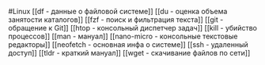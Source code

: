 #Linux 
[[df - данные о файловой системе]]
[[du - оценка объема занятости каталогов]]
[[fzf - поиск и фильтрация текста]]
[[git - обращение к Git]]
[[htop - консольный диспетчер задач]]
[[kill - убийство процессов]]
[[man - мануал]]
[[nano-micro - консольные текстовые редакторы]]
[[neofetch - основная инфа о системе]]
[[ssh - удаленный доступ]]
[[tldr - краткий мануал]]
[[wget - скачивание файлов по сети]]